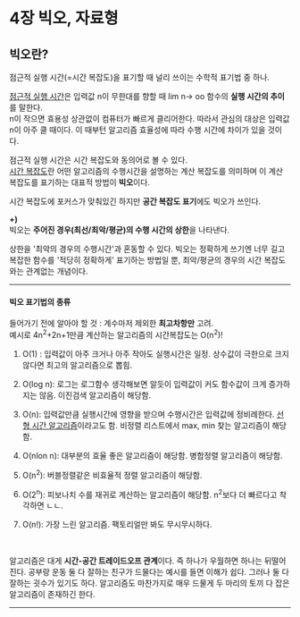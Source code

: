 # 4장 빅오, 자료형

## **빅오**란?
점근적 실행 시간(=시간 복잡도)을 표기할 때 널리 쓰이는 수학적 표기법 중 하나.  

<u>점근적 실행 시간</u>은 입력값 n이 무한대를 향할 때 lim n-> oo 함수의 **실행 시간의 추이** 를 말한다.      
n이 작으면 효용성 상관없이 컴퓨터가 빠르게 클리어한다. 따라서 관심의 대상은 입력값 n이 아주 클 때이다. 이 때부턴 알고리즘 효율성에 따라 수행 시간에 차이가 있을 것이다.  

점근적 실행 시간은 시간 복잡도와 동의어로 볼 수 있다.  
<u>시간 복잡도</u>란 어떤 알고리즘의 수행시간을 설명하는 계산 복잡도를 의미하며 이 계산 복잡도를 표기하는 대표적 방법이 **빅오**이다.  

시간 복잡도에 포커스가 맞춰있긴 하지만 **공간 복잡도 표기**에도 빅오가 쓰인다.  

**+)**  
빅오는 **주어진 경우(최선/최악/평균)의 수행 시간의 상한**을 나타낸다. 

상한을 '최악의 경우의 수행시간'과 혼동할 수 있다. 빅오는 정확하게 쓰기엔 너무 길고 복잡한 함수를 '적당히 정확하게' 표기하는 방법일 뿐, 최악/평균의 경우의 시간 복잡도와는 관계없는 개념이다.
<hr>

#### **빅오 표기법의 종류**  

들어가기 전에 알아야 할 것 : 계수마저 제외한 **최고차항만** 고려.  
예시로 4n<sup>2</sup>+2n+1만큼 계산하는 알고리즘의 시간복잡도는 O(n<sup>2</sup>)!
1. O(1) : 입력값이 아주 크거나 아주 작아도 실행시간은 일정. 상수값이 극한으로 크지 않다면 최고의 알고리즘으로 뽑힘.  

2. O(log n): 로그는 로그함수 생각해보면 알듯이 입력값이 커도 함수값이 크게 증가하지는 않음. 이진검색 알고리즘이 해당함.  

3. O(n): 입력값만큼 실행시간에 영향을 받으며 수행시간은 입력값에 정비례한다. <u>선형 시간 알고리즘</u>이라고도 함. 비정렬 리스트에서 max, min 찾는 알고리즘이 해당함.  

4. O(nlon n): 대부분의 효율 좋은 알고리즘이 해당함. 병합정렬 알고리즘이 해당함.  

5. O(n<sup>2</sup>): 버블정렬같은 비효율적 정렬 알고리즘이 해당함.

6. O(2<sup>n</sup>): 피보나치 수를 재귀로 계산하는 알고리즘이 해당함. n<sup>2</sup>보다 더 빠르다고 착각하면 ㄴㄴ.

7. O(n!): 가장 느린 알고리즘. 팩토리얼만 봐도 무시무시하다.  
<br>

알고리즘은 대게 **시간-공간 트레이드오프 관계**이다. 즉 하나가 우월하면 하나는 뒤떨어진다. 공부랑 운동 둘 다 잘하는 친구가 드물다는 예시를 들면 이해가 쉽다. 그러나 둘 다 잘하는 굇수가 있기도 하다. 알고리즘도 마찬가지로 매우 드물게 두 마리의 토끼 다 잡은 알고리즘이 존재하긴 한다.

---
